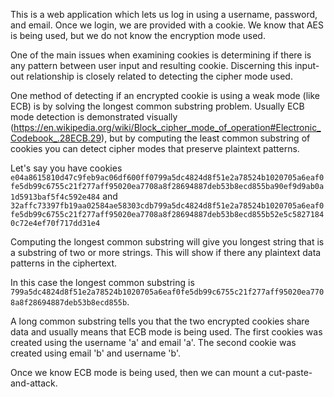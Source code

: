 This is a web application which lets us log in using a username,
password, and email. Once we login, we are provided with a cookie. We know that AES is being used, but we do not know the encryption mode used.

One of the main issues when examining cookies is determining if there is any pattern between user input and resulting cookie. Discerning this input-out relationship is closely related to detecting the cipher mode used.  

One method of detecting if an encrypted cookie is using a weak mode (like ECB) is by solving the longest common substring problem. Usually ECB mode detection is demonstrated visually (https://en.wikipedia.org/wiki/Block_cipher_mode_of_operation#Electronic_Codebook_.28ECB.29), but by computing the least common substring of cookies you can detect cipher modes that preserve plaintext patterns. 

Let's say you have cookies `e04a8615810d47c9feb9ac06df600ff0799a5dc4824d8f51e2a78524b1020705a6eaf0fe5db99c6755c21f277aff95020ea7708a8f28694887deb53b8ecd855ba90ef9d9ab0a1d5913baf5f4c592e484` and `32affc73397fb19aa02584ae58303cdb799a5dc4824d8f51e2a78524b1020705a6eaf0fe5db99c6755c21f277aff95020ea7708a8f28694887deb53b8ecd855b52e5c58271840c72e4ef70f717dd31e4` 

Computing the longest common substring will give you longest string that is a substring of two or more strings. This will show if there any plaintext data patterns in the ciphertext. 

In this case the longest common substring is `799a5dc4824d8f51e2a78524b1020705a6eaf0fe5db99c6755c21f277aff95020ea7708a8f28694887deb53b8ecd855b`.  

A long common substring tells you that the two encrypted cookies share data and usually means that ECB mode is being used. The first cookies was created using the username 'a' and email 'a'. The second cookie was created using email 'b' and username 'b'. 

Once we know ECB mode is being used, then we can mount a cut-paste-and-attack.  
